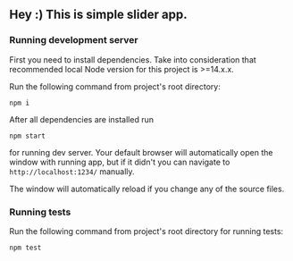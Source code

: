 ## Hey :) This is simple slider app.

### Running development server

First you need to install dependencies. Take into consideration that recommended local Node version for this project
is >=14.x.x.

Run the following command from project's root directory:

`npm i`

After all dependencies are installed run

`npm start`

for running dev server. Your default browser will automatically open the window with running app, but if it didn't you
can navigate to `http://localhost:1234/` manually.

The window will automatically reload if you change any of the source files.


### Running tests

Run the following command from project's root directory for running tests:

`npm test`

